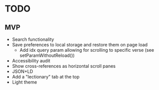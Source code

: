# TODO

## MVP
- Search functionality
- Save preferences to local storage and restore them on page load
  - Add idx query param allowing for scrolling to specific verse (see setParamWithoutReload())
- Accessibility audit
- Show cross-references as horizontal scroll panes
- JSON+LD
- Add a "lectionary" tab at the top
- Light theme
